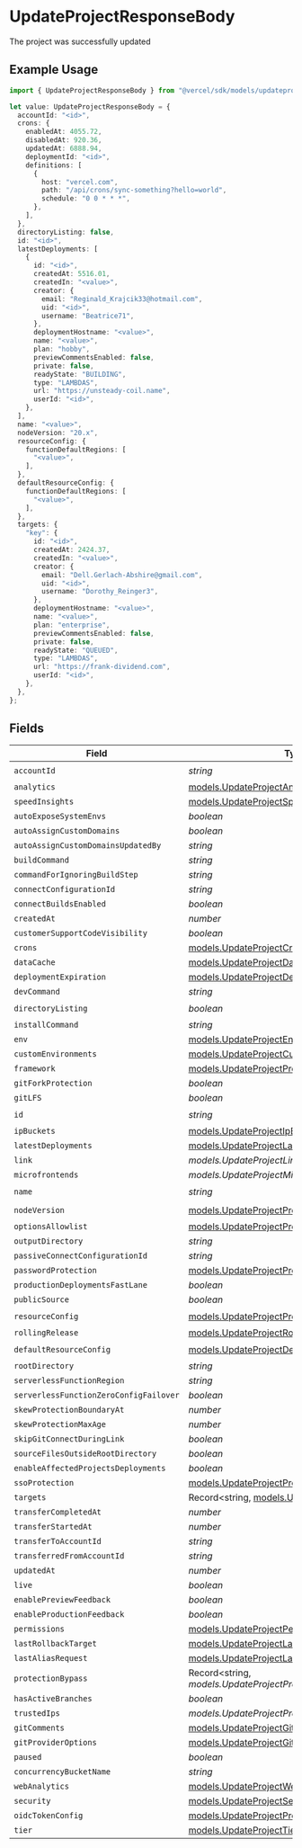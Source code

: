 # UpdateProjectResponseBody

The project was successfully updated

## Example Usage

```typescript
import { UpdateProjectResponseBody } from "@vercel/sdk/models/updateprojectop.js";

let value: UpdateProjectResponseBody = {
  accountId: "<id>",
  crons: {
    enabledAt: 4055.72,
    disabledAt: 920.36,
    updatedAt: 6888.94,
    deploymentId: "<id>",
    definitions: [
      {
        host: "vercel.com",
        path: "/api/crons/sync-something?hello=world",
        schedule: "0 0 * * *",
      },
    ],
  },
  directoryListing: false,
  id: "<id>",
  latestDeployments: [
    {
      id: "<id>",
      createdAt: 5516.01,
      createdIn: "<value>",
      creator: {
        email: "Reginald_Krajcik33@hotmail.com",
        uid: "<id>",
        username: "Beatrice71",
      },
      deploymentHostname: "<value>",
      name: "<value>",
      plan: "hobby",
      previewCommentsEnabled: false,
      private: false,
      readyState: "BUILDING",
      type: "LAMBDAS",
      url: "https://unsteady-coil.name",
      userId: "<id>",
    },
  ],
  name: "<value>",
  nodeVersion: "20.x",
  resourceConfig: {
    functionDefaultRegions: [
      "<value>",
    ],
  },
  defaultResourceConfig: {
    functionDefaultRegions: [
      "<value>",
    ],
  },
  targets: {
    "key": {
      id: "<id>",
      createdAt: 2424.37,
      createdIn: "<value>",
      creator: {
        email: "Dell.Gerlach-Abshire@gmail.com",
        uid: "<id>",
        username: "Dorothy_Reinger3",
      },
      deploymentHostname: "<value>",
      name: "<value>",
      plan: "enterprise",
      previewCommentsEnabled: false,
      private: false,
      readyState: "QUEUED",
      type: "LAMBDAS",
      url: "https://frank-dividend.com",
      userId: "<id>",
    },
  },
};
```

## Fields

| Field                                                                                                  | Type                                                                                                   | Required                                                                                               | Description                                                                                            |
| ------------------------------------------------------------------------------------------------------ | ------------------------------------------------------------------------------------------------------ | ------------------------------------------------------------------------------------------------------ | ------------------------------------------------------------------------------------------------------ |
| `accountId`                                                                                            | *string*                                                                                               | :heavy_check_mark:                                                                                     | N/A                                                                                                    |
| `analytics`                                                                                            | [models.UpdateProjectAnalytics](../models/updateprojectanalytics.md)                                   | :heavy_minus_sign:                                                                                     | N/A                                                                                                    |
| `speedInsights`                                                                                        | [models.UpdateProjectSpeedInsights](../models/updateprojectspeedinsights.md)                           | :heavy_minus_sign:                                                                                     | N/A                                                                                                    |
| `autoExposeSystemEnvs`                                                                                 | *boolean*                                                                                              | :heavy_minus_sign:                                                                                     | N/A                                                                                                    |
| `autoAssignCustomDomains`                                                                              | *boolean*                                                                                              | :heavy_minus_sign:                                                                                     | N/A                                                                                                    |
| `autoAssignCustomDomainsUpdatedBy`                                                                     | *string*                                                                                               | :heavy_minus_sign:                                                                                     | N/A                                                                                                    |
| `buildCommand`                                                                                         | *string*                                                                                               | :heavy_minus_sign:                                                                                     | N/A                                                                                                    |
| `commandForIgnoringBuildStep`                                                                          | *string*                                                                                               | :heavy_minus_sign:                                                                                     | N/A                                                                                                    |
| `connectConfigurationId`                                                                               | *string*                                                                                               | :heavy_minus_sign:                                                                                     | N/A                                                                                                    |
| `connectBuildsEnabled`                                                                                 | *boolean*                                                                                              | :heavy_minus_sign:                                                                                     | N/A                                                                                                    |
| `createdAt`                                                                                            | *number*                                                                                               | :heavy_minus_sign:                                                                                     | N/A                                                                                                    |
| `customerSupportCodeVisibility`                                                                        | *boolean*                                                                                              | :heavy_minus_sign:                                                                                     | N/A                                                                                                    |
| `crons`                                                                                                | [models.UpdateProjectCrons](../models/updateprojectcrons.md)                                           | :heavy_minus_sign:                                                                                     | N/A                                                                                                    |
| `dataCache`                                                                                            | [models.UpdateProjectDataCache](../models/updateprojectdatacache.md)                                   | :heavy_minus_sign:                                                                                     | N/A                                                                                                    |
| `deploymentExpiration`                                                                                 | [models.UpdateProjectDeploymentExpiration](../models/updateprojectdeploymentexpiration.md)             | :heavy_minus_sign:                                                                                     | N/A                                                                                                    |
| `devCommand`                                                                                           | *string*                                                                                               | :heavy_minus_sign:                                                                                     | N/A                                                                                                    |
| `directoryListing`                                                                                     | *boolean*                                                                                              | :heavy_check_mark:                                                                                     | N/A                                                                                                    |
| `installCommand`                                                                                       | *string*                                                                                               | :heavy_minus_sign:                                                                                     | N/A                                                                                                    |
| `env`                                                                                                  | [models.UpdateProjectEnv](../models/updateprojectenv.md)[]                                             | :heavy_minus_sign:                                                                                     | N/A                                                                                                    |
| `customEnvironments`                                                                                   | [models.UpdateProjectCustomEnvironments](../models/updateprojectcustomenvironments.md)[]               | :heavy_minus_sign:                                                                                     | N/A                                                                                                    |
| `framework`                                                                                            | [models.UpdateProjectProjectsFramework](../models/updateprojectprojectsframework.md)                   | :heavy_minus_sign:                                                                                     | N/A                                                                                                    |
| `gitForkProtection`                                                                                    | *boolean*                                                                                              | :heavy_minus_sign:                                                                                     | N/A                                                                                                    |
| `gitLFS`                                                                                               | *boolean*                                                                                              | :heavy_minus_sign:                                                                                     | N/A                                                                                                    |
| `id`                                                                                                   | *string*                                                                                               | :heavy_check_mark:                                                                                     | N/A                                                                                                    |
| `ipBuckets`                                                                                            | [models.UpdateProjectIpBuckets](../models/updateprojectipbuckets.md)[]                                 | :heavy_minus_sign:                                                                                     | N/A                                                                                                    |
| `latestDeployments`                                                                                    | [models.UpdateProjectLatestDeployments](../models/updateprojectlatestdeployments.md)[]                 | :heavy_minus_sign:                                                                                     | N/A                                                                                                    |
| `link`                                                                                                 | *models.UpdateProjectLink*                                                                             | :heavy_minus_sign:                                                                                     | N/A                                                                                                    |
| `microfrontends`                                                                                       | *models.UpdateProjectMicrofrontends*                                                                   | :heavy_minus_sign:                                                                                     | N/A                                                                                                    |
| `name`                                                                                                 | *string*                                                                                               | :heavy_check_mark:                                                                                     | N/A                                                                                                    |
| `nodeVersion`                                                                                          | [models.UpdateProjectProjectsNodeVersion](../models/updateprojectprojectsnodeversion.md)               | :heavy_check_mark:                                                                                     | N/A                                                                                                    |
| `optionsAllowlist`                                                                                     | [models.UpdateProjectProjectsOptionsAllowlist](../models/updateprojectprojectsoptionsallowlist.md)     | :heavy_minus_sign:                                                                                     | N/A                                                                                                    |
| `outputDirectory`                                                                                      | *string*                                                                                               | :heavy_minus_sign:                                                                                     | N/A                                                                                                    |
| `passiveConnectConfigurationId`                                                                        | *string*                                                                                               | :heavy_minus_sign:                                                                                     | N/A                                                                                                    |
| `passwordProtection`                                                                                   | [models.UpdateProjectProjectsPasswordProtection](../models/updateprojectprojectspasswordprotection.md) | :heavy_minus_sign:                                                                                     | N/A                                                                                                    |
| `productionDeploymentsFastLane`                                                                        | *boolean*                                                                                              | :heavy_minus_sign:                                                                                     | N/A                                                                                                    |
| `publicSource`                                                                                         | *boolean*                                                                                              | :heavy_minus_sign:                                                                                     | N/A                                                                                                    |
| `resourceConfig`                                                                                       | [models.UpdateProjectProjectsResourceConfig](../models/updateprojectprojectsresourceconfig.md)         | :heavy_check_mark:                                                                                     | N/A                                                                                                    |
| `rollingRelease`                                                                                       | [models.UpdateProjectRollingRelease](../models/updateprojectrollingrelease.md)                         | :heavy_minus_sign:                                                                                     | N/A                                                                                                    |
| `defaultResourceConfig`                                                                                | [models.UpdateProjectDefaultResourceConfig](../models/updateprojectdefaultresourceconfig.md)           | :heavy_check_mark:                                                                                     | N/A                                                                                                    |
| `rootDirectory`                                                                                        | *string*                                                                                               | :heavy_minus_sign:                                                                                     | N/A                                                                                                    |
| `serverlessFunctionRegion`                                                                             | *string*                                                                                               | :heavy_minus_sign:                                                                                     | N/A                                                                                                    |
| `serverlessFunctionZeroConfigFailover`                                                                 | *boolean*                                                                                              | :heavy_minus_sign:                                                                                     | N/A                                                                                                    |
| `skewProtectionBoundaryAt`                                                                             | *number*                                                                                               | :heavy_minus_sign:                                                                                     | N/A                                                                                                    |
| `skewProtectionMaxAge`                                                                                 | *number*                                                                                               | :heavy_minus_sign:                                                                                     | N/A                                                                                                    |
| `skipGitConnectDuringLink`                                                                             | *boolean*                                                                                              | :heavy_minus_sign:                                                                                     | N/A                                                                                                    |
| `sourceFilesOutsideRootDirectory`                                                                      | *boolean*                                                                                              | :heavy_minus_sign:                                                                                     | N/A                                                                                                    |
| `enableAffectedProjectsDeployments`                                                                    | *boolean*                                                                                              | :heavy_minus_sign:                                                                                     | N/A                                                                                                    |
| `ssoProtection`                                                                                        | [models.UpdateProjectProjectsSsoProtection](../models/updateprojectprojectsssoprotection.md)           | :heavy_minus_sign:                                                                                     | N/A                                                                                                    |
| `targets`                                                                                              | Record<string, [models.UpdateProjectTargets](../models/updateprojecttargets.md)>                       | :heavy_minus_sign:                                                                                     | N/A                                                                                                    |
| `transferCompletedAt`                                                                                  | *number*                                                                                               | :heavy_minus_sign:                                                                                     | N/A                                                                                                    |
| `transferStartedAt`                                                                                    | *number*                                                                                               | :heavy_minus_sign:                                                                                     | N/A                                                                                                    |
| `transferToAccountId`                                                                                  | *string*                                                                                               | :heavy_minus_sign:                                                                                     | N/A                                                                                                    |
| `transferredFromAccountId`                                                                             | *string*                                                                                               | :heavy_minus_sign:                                                                                     | N/A                                                                                                    |
| `updatedAt`                                                                                            | *number*                                                                                               | :heavy_minus_sign:                                                                                     | N/A                                                                                                    |
| `live`                                                                                                 | *boolean*                                                                                              | :heavy_minus_sign:                                                                                     | N/A                                                                                                    |
| `enablePreviewFeedback`                                                                                | *boolean*                                                                                              | :heavy_minus_sign:                                                                                     | N/A                                                                                                    |
| `enableProductionFeedback`                                                                             | *boolean*                                                                                              | :heavy_minus_sign:                                                                                     | N/A                                                                                                    |
| `permissions`                                                                                          | [models.UpdateProjectPermissions](../models/updateprojectpermissions.md)                               | :heavy_minus_sign:                                                                                     | N/A                                                                                                    |
| `lastRollbackTarget`                                                                                   | [models.UpdateProjectLastRollbackTarget](../models/updateprojectlastrollbacktarget.md)                 | :heavy_minus_sign:                                                                                     | N/A                                                                                                    |
| `lastAliasRequest`                                                                                     | [models.UpdateProjectLastAliasRequest](../models/updateprojectlastaliasrequest.md)                     | :heavy_minus_sign:                                                                                     | N/A                                                                                                    |
| `protectionBypass`                                                                                     | Record<string, *models.UpdateProjectProtectionBypass*>                                                 | :heavy_minus_sign:                                                                                     | N/A                                                                                                    |
| `hasActiveBranches`                                                                                    | *boolean*                                                                                              | :heavy_minus_sign:                                                                                     | N/A                                                                                                    |
| `trustedIps`                                                                                           | *models.UpdateProjectProjectsTrustedIps*                                                               | :heavy_minus_sign:                                                                                     | N/A                                                                                                    |
| `gitComments`                                                                                          | [models.UpdateProjectGitComments](../models/updateprojectgitcomments.md)                               | :heavy_minus_sign:                                                                                     | N/A                                                                                                    |
| `gitProviderOptions`                                                                                   | [models.UpdateProjectGitProviderOptions](../models/updateprojectgitprovideroptions.md)                 | :heavy_minus_sign:                                                                                     | N/A                                                                                                    |
| `paused`                                                                                               | *boolean*                                                                                              | :heavy_minus_sign:                                                                                     | N/A                                                                                                    |
| `concurrencyBucketName`                                                                                | *string*                                                                                               | :heavy_minus_sign:                                                                                     | N/A                                                                                                    |
| `webAnalytics`                                                                                         | [models.UpdateProjectWebAnalytics](../models/updateprojectwebanalytics.md)                             | :heavy_minus_sign:                                                                                     | N/A                                                                                                    |
| `security`                                                                                             | [models.UpdateProjectSecurity](../models/updateprojectsecurity.md)                                     | :heavy_minus_sign:                                                                                     | N/A                                                                                                    |
| `oidcTokenConfig`                                                                                      | [models.UpdateProjectProjectsOidcTokenConfig](../models/updateprojectprojectsoidctokenconfig.md)       | :heavy_minus_sign:                                                                                     | N/A                                                                                                    |
| `tier`                                                                                                 | [models.UpdateProjectTier](../models/updateprojecttier.md)                                             | :heavy_minus_sign:                                                                                     | N/A                                                                                                    |